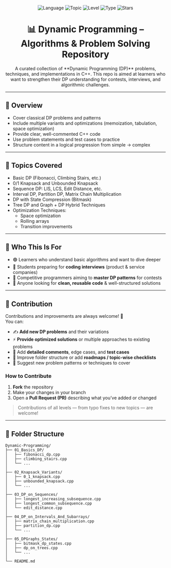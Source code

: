 <p align="center">
  <img src="https://img.shields.io/badge/Language-C++-blue.svg" alt="Language">
  <img src="https://imgields.io/badge/Topic-Dynamic%20Programming-green.svg" alt="Topic">
  <img src="https://img.shields.io/badge/Level-Intermediate%20%2F%20Advanced-orange.svg" alt="Level">
  <img src="https://img.shields.io/badge/Type-Educational%20%7C%20Interview%20Prep-red.svg" alt="Type">
  <img src="https://img.shields.io/github/stars/rrajudepository/Dynamic-Programming.svg?style=social" alt="Stars">
</p>

<h1 align="center">📊 Dynamic Programming – Algorithms & Problem Solving Repository</h1>

<p align="center">
  A curated collection of **Dynamic Programming (DP)** problems, techniques, and implementations in C++.  
  This repo is aimed at learners who want to strengthen their DP understanding for contests, interviews, and algorithmic challenges.
</p>

---

## 📌 Overview

- Cover classical DP problems and patterns  
- Include multiple variants and optimizations (memoization, tabulation, space optimization)  
- Provide clear, well-commented C++ code  
- Use problem statements and test cases to practice  
- Structure content in a logical progression from simple → complex

---
## 🧠 Topics Covered

- Basic DP (Fibonacci, Climbing Stairs, etc.)
- 0/1 Knapsack and Unbounded Knapsack
- Sequence DP: LIS, LCS, Edit Distance, etc.
- Interval DP, Partition DP, Matrix Chain Multiplication
- DP with State Compression (Bitmask)
- Tree DP and Graph + DP Hybrid Techniques
- Optimization Techniques:
  - Space optimization
  - Rolling arrays
  - Transition improvements

---

## 👥 Who This Is For

- 🟢 Learners who understand basic algorithms and want to dive deeper  
- 🎯 Students preparing for **coding interviews** (product & service companies)  
- 🧠 Competitive programmers aiming to **master DP patterns** for contests  
- 📝 Anyone looking for **clean, reusable code** & well-structured solutions

---

## 🤝 Contribution

Contributions and improvements are always welcome! 🙌  
You can:

- ✍️ **Add new DP problems** and their variations  
- ⚡ **Provide optimized solutions** or multiple approaches to existing problems  
- 📝 Add **detailed comments**, edge cases, and **test cases**  
- 🧭 Improve folder structure or add **roadmaps / topic-wise checklists**  
- 🧠 Suggest new problem patterns or techniques to cover

### How to Contribute
1. **Fork** the repository  
2. Make your changes in your branch  
3. Open a **Pull Request (PR)** describing what you’ve added or changed  

> Contributions of all levels — from typo fixes to new topics — are welcome!

---


## 🧭 Folder Structure

```plaintext
Dynamic-Programming/
├── 01_Basics_DP/
│   ├── fibonacci_dp.cpp
│   ├── climbing_stairs.cpp
│   └── ...
│
├── 02_Knapsack_Variants/
│   ├── 0_1_knapsack.cpp
│   ├── unbounded_knapsack.cpp
│   └── ...
│
├── 03_DP_on_Sequences/
│   ├── longest_increasing_subsequence.cpp
│   ├── longest_common_subsequence.cpp
│   └── edit_distance.cpp
│
├── 04_DP_on_Intervals_And_Subarrays/
│   ├── matrix_chain_multiplication.cpp
│   ├── partition_dp.cpp
│   └── ...
│
├── 05_DPGraphs_States/
│   ├── bitmask_dp_states.cpp
│   ├── dp_on_trees.cpp
│   └── ...
│
└── README.md
